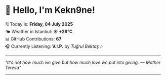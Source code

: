 # 👋 Hello, I'm Kekn9ne!

🗓️ Today is: **Friday, 04 July 2025**  
🌤️ Weather in Istanbul: **☀️   +29°C**  
📊 GitHub Contributions: **67**  
🎧 Currently Listening: **V.I.P.** by *Tuğrul Bektaş* 🎶

---

_"It's not how much we give but how much love we put into giving. — *Mother Teresa*"_

---
